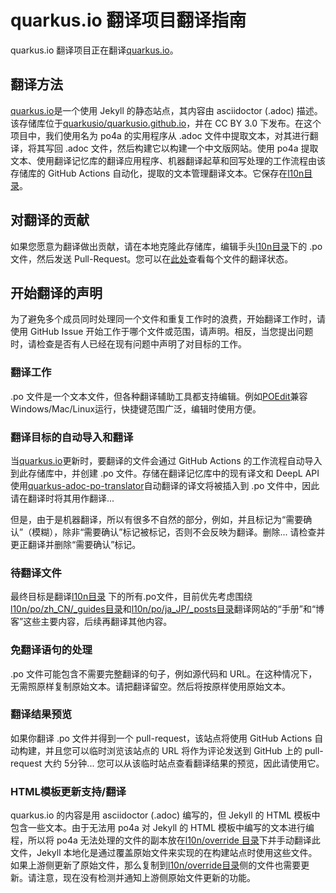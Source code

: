 # quarkus.io 翻译项目翻译指南
quarkus.io 翻译项目正在翻译[quarkus.io](https://quarkus.io)。

## 翻译方法
[quarkus.io](https://quarkus.io)是一个使用 Jekyll 的静态站点，其内容由 asciidoctor (.adoc) 描述。该存储库位于[quarkusio/quarkusio.github.io](https://github.com/quarkusio/quarkusio.github.io )，并在 CC BY 3.0 下发布。在这个项目中，我们使用名为 po4a 的实用程序从 .adoc 文件中提取文本，对其进行翻译，将其写回 .adoc 文件，然后构建它以构建一个中文版网站。使用 po4a 提取文本、使用翻译记忆库的翻译应用程序、机器翻译起草和回写处理的工作流程由该存储库的 GitHub Actions 自动化，提取的文本管理翻译文本。它保存在[l10n目录](l10n)。

## 对翻译的贡献
如果您愿意为翻译做出贡献，请在本地克隆此存储库，编辑手头[l10n目录](l10n)下的 .po 文件，然后发送 Pull-Request。您可以在[此处](l10n/stats/translation.csv)查看每个文件的翻译状态。

## 开始翻译的声明
为了避免多个成员同时处理同一个文件和重复工作时的浪费，开始翻译工作时，请使用 GitHub Issue 开始工作于哪个文件或范围，请声明。相反，当您提出问题时，请检查是否有人已经在现有问题中声明了对目标的工作。

### 翻译工作
.po 文件是一个文本文件，但各种翻译辅助工具都支持编辑。例如[POEdit](https://poedit.net/)兼容Windows/Mac/Linux运行，快捷键范围广泛，编辑时使用方便。

### 翻译目标的自动导入和翻译
当[quarkus.io](https://quarkus.io)更新时，要翻译的文件会通过 GitHub Actions 的工作流程自动导入到此存储库中，并创建 .po 文件。存储在翻译记忆库中的现有译文和 DeepL API 使用[quarkus-adoc-po-translator](https://github.com/doc-l10n-kit/quarkus-adoc-po-translator)自动翻译的译文将被插入到 .po 文件中，因此请在翻译时将其用作翻译...

但是，由于是机器翻译，所以有很多不自然的部分，例如，并且标记为“需要确认”（模糊），除非“需要确认”标记被标记，否则不会反映为翻译。删除... 请检查并更正翻译并删除“需要确认”标记。

### 待翻译文件
最终目标是翻译[l10n目录](l10n) 下的所有.po文件，目前优先考虑围绕 [l10n/po/zh_CN/_guides目录](l10n/po/zh_CN/_guides)和[l10n/po/ja_JP/_posts目录](l10n/po/ja_JP/_posts)翻译网站的“手册”和“博客”这些主要内容，后续再翻译其他内容。

### 免翻译语句的处理
.po 文件可能包含不需要完整翻译的句子，例如源代码和 URL。在这种情况下，无需照原样复制原始文本。请把翻译留空。然后将按原样使用原始文本。

### 翻译结果预览
如果你翻译 .po 文件并得到一个 pull-request，该站点将使用 GitHub Actions 自动构建，并且您可以临时浏览该站点的 URL 将作为评论发送到 GitHub 上的 pull-request 大约 5分钟... 您可以从该临时站点查看翻译结果的预览，因此请使用它。

### HTML模板更新支持/翻译
quarkus.io 的内容是用 asciidoctor (.adoc) 编写的，但 Jekyll 的 HTML 模板中包含一些文本。由于无法用 po4a 对 Jekyll 的 HTML 模板中编写的文本进行编程，所以将 po4a 无法处理的文件的副本放在[l10n/override 目录](l10n/override)下并手动翻译此文件，Jekyll 本地化是通过覆盖原始文件来实现的在构建站点时使用这些文件。如果上游侧更新了原始文件，那么复制到[l10n/override目录](l10n/override)侧的文件也需要更新。请注意，现在没有检测并通知上游侧原始文件更新的功能。
